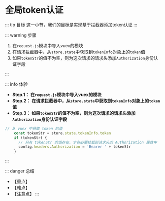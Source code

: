 # 全局token认证

::: tip 目标
这一小节，我们的目标是实现基于拦截器添加token认证
:::

::: warning 步骤

1. 在`request.js`模块中导入vuex的模块
2. 在请求拦截器中，从`store.state`中获取到`tokenInfo`对象上的`token`值
3. 如果`tokenStr`的值不为空，则为这次请求的请求头添加`Authorization`身份认证字段

:::

::: info 体验

* **Step.1： 在`request.js`模块中导入vuex的模块**
* **Step.2： 在请求拦截器中，从`store.state`中获取到`tokenInfo`对象上的`token`值**
* **Step.3： 如果`tokenStr`的值不为空，则为这次请求的请求头添加`Authorization`身份认证字段**

```js
// 从 vuex 中获取 token 的值
    const tokenStr = store.state.tokenInfo.token
    if (tokenStr) {
      // 只有 tokenStr 的值存在，才有必要挂载到请求头的 Authorization 属性中
      config.headers.Authorization = 'Bearer ' + tokenStr
    }
```

:::

::: danger 总结

* 【重点】
* 【难点】
* 【注意点】
:::
